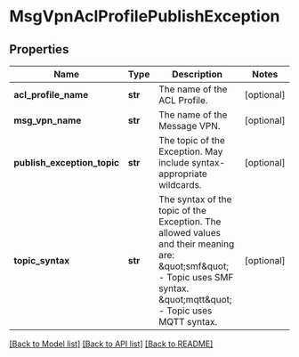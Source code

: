 # MsgVpnAclProfilePublishException

## Properties
Name | Type | Description | Notes
------------ | ------------- | ------------- | -------------
**acl_profile_name** | **str** | The name of the ACL Profile. | [optional] 
**msg_vpn_name** | **str** | The name of the Message VPN. | [optional] 
**publish_exception_topic** | **str** | The topic of the Exception. May include syntax-appropriate wildcards. | [optional] 
**topic_syntax** | **str** | The syntax of the topic of the Exception. The allowed values and their meaning are:      \&quot;smf\&quot; - Topic uses SMF syntax.     \&quot;mqtt\&quot; - Topic uses MQTT syntax.  | [optional] 

[[Back to Model list]](../README.md#documentation-for-models) [[Back to API list]](../README.md#documentation-for-api-endpoints) [[Back to README]](../README.md)


